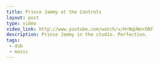 ```yaml
---
title: Prince Jammy at the Controls
layout: post
type: video
video_link: http://www.youtube.com/watch/v/HrNqUWorGNY
description: Prince Jammy in the studio. Perfection.
tags:
 - dub
 - music
---
```

&nbsp;
